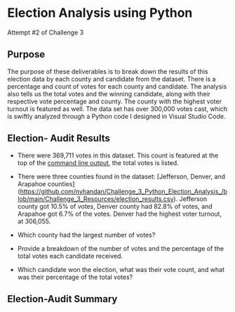 # Election Analysis using Python
Attempt #2 of Challenge 3

##  Purpose
The purpose of these deliverables is to break down the results of this election data by each county and candidate from the dataset. There is a percentage and count of votes for each county and candidate. The analysis also tells us the total votes and the winning candidate, along with their respective vote percentage and county. The county with the highest voter turnout is featured as well. The data set has over 300,000 votes cast, which is swiftly analyzed through a Python code I designed in Visual Studio Code.
 
## Election- Audit Results
- There were 369,711 votes in this dataset. This count is featured at the top of the [command line output](https://github.com/nyhandan/Challenge_3_Python_Election_Analysis_/blob/main/Challenge_3_Resources/Resources/Deliverable%201.png), the total votes is listed.

- There were three counties found in the dataset: [Jefferson, Denver, and Arapahoe counties] (https://github.com/nyhandan/Challenge_3_Python_Election_Analysis_/blob/main/Challenge_3_Resources/election_results.csv). Jefferson county got 10.5% of votes, Denver county had 82.8% of votes, and Arapahoe got 6.7% of the votes. Denver had the highest voter turnout, at 306,055. 

- Which county had the largest number of votes?

- Provide a breakdown of the number of votes and the percentage of the total votes each candidate received.

- Which candidate won the election, what was their vote count, and what was their percentage of the total votes?

## Election-Audit Summary
